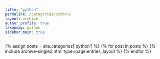 ```yaml
---
title: "python"
permalink: /categories/python/
layout: archive
author_profile: true
taxonomy: python
sidebar_main: true
---
```


{% assign posts = site.categories['python'] %}
{% for post in posts %} {% include archive-single2.html type=page.entries_layout %} {% endfor %}